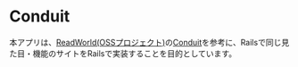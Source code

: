 # Conduit

本アプリは、[ReadWorld(OSSプロジェクト)](https://github.com/gothinkster/realworld/tree/main)の[Conduit](https://demo.realworld.io/#/)を参考に、Railsで同じ見た目・機能のサイトをRailsで実装することを目的としています。
